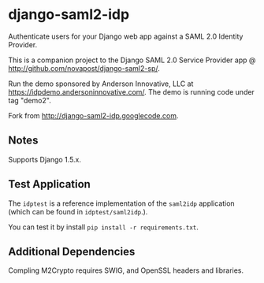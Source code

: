 django-saml2-idp
================

Authenticate users for your Django web app against a SAML 2.0 Identity Provider.

This is a companion project to the Django SAML 2.0 Service Provider app @ http://github.com/novapost/django-saml2-sp/.

Run the demo sponsored by Anderson Innovative, LLC at https://idpdemo.andersoninnovative.com/. The demo is running code under tag "demo2".

Fork from http://django-saml2-idp.googlecode.com.

Notes
-----------------------

Supports Django 1.5.x.

Test Application
----------------------

The `idptest` is a reference implementation of the `saml2idp` application
(which can be found in `idptest/saml2idp`.).

You can test it by install `pip install -r requirements.txt`.

Additional Dependencies
-----------------------

Compling M2Crypto requires SWIG, and OpenSSL headers and libraries.

